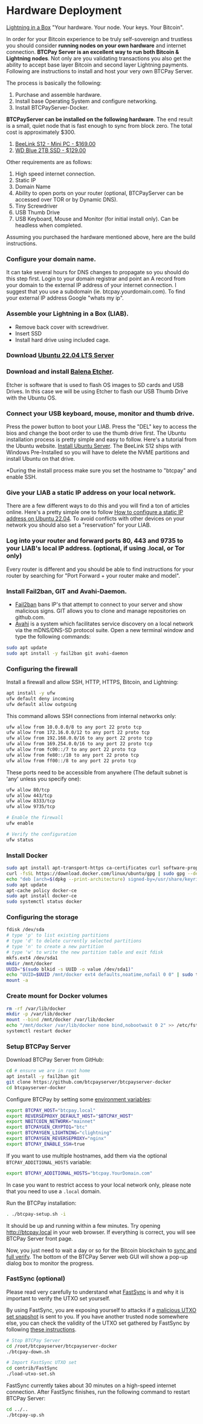 # Hardware Deployment

[Lightning in a Box](https://lightninginabox.co)
"Your hardware. Your node. Your keys. Your Bitcoin".


In order for your Bitcoin experience to be truly self-sovereign and trustless you should consider **running nodes on your own hardware** and internet connection.
**BTCPay Server is an excellent way to run both Bitcoin & Lightning nodes**.
Not only are you validating transactions you also get the ability to accept base layer Bitcoin and second layer Lightning payments.
Following are instructions to install and host your very own BTCPay Server.

The process is basically the following:

1. Purchase and assemble hardware.
2. Install base Operating System and configure networking.
3. Install BTCPayServer-Docker.

**BTCPayServer can be installed on the following hardware**. The end result is a small, quiet node that is fast enough to sync from block zero. The total cost is approximately $300. 

1. [BeeLink S12 - Mini PC - $169.00](https://www.amazon.com/dp/B0C89TQ1YF?ref=nb_sb_ss_w_as-reorder-t1_k0_1_4&amp=&crid=SHKYOXZIRAO0&amp=&sprefix=beel)
3. [WD Blue 2TB SSD - $129.00](https://www.amazon.com/Western-Digital-SA510-Internal-Solid/dp/B0C14TF467/ref=sr_1_3?crid=2WDY52E7ESSEB&dib=eyJ2IjoiMSJ9.MBxkb5ZIvwjKXOzscB0GUvsbhX1rVhilXNFzID6n0xHORsDBPkIxQhIixVuiLY9I16rlFs5COExAAD8761Do-tzuAnZiutbqN-KM9rAL4zCw94kA_ArCJeR_RTDynZbiXf2Phnahw1Gw2dqXVek3p0dpe6_a_fbJrqx4BRaieoYo0zj1mX6YPGaYZAmF2Vf_Quk1TrkARk6s1_wZ0vFUw7EWdjKJ9hmNLxPWMfADML90A1rXk8gSCcRnwV2jdzN7jCfg2_urfJZ3IWOW5X3iwnP7s-vSec88PGmQ3RhS-Rc.sEURveFhiTAHYwZQdwyJX72hpWL5UgD_3tEPet747oE&dib_tag=se&keywords=2tb+ssd+wd+blue&qid=1710685725&s=electronics&sprefix=2tb+ssd+wd+blue%2Celectronics%2C90&sr=1-3)

Other requirements are as follows:

1. High speed internet connection.
2. Static IP
3. Domain Name
4. Ability to open ports on your router (optional, BTCPayServer can be accessed over TOR or by Dynamic DNS). 
5. Tiny Screwdriver
6. USB Thumb Drive
7. USB Keyboard, Mouse and Monitor (for initial install only). Can be headless when completed.

Assuming you purchased the hardware mentioned above, here are the build instructions.

### Configure your domain name.
It can take several hours for DNS changes to propagate so you should do this step first.
Login to your domain registrar and point an A record from your domain to the external IP address of your internet connection.
I suggest that you use a subdomain (ie. btcpay.yourdomain.com).
To find your external IP address Google "whats my ip".

### Assemble your Lightning in a Box (LIAB). 
- Remove back cover with screwdriver.
- Insert SSD
- Install hard drive using included cage.

### Download [Ubuntu 22.04 LTS Server](https://releases.ubuntu.com/jammy/ubuntu-22.04.4-live-server-amd64.iso)

### Download and install [Balena Etcher](https://etcher.balena.io/). 
Etcher is software that is used to flash OS images to SD cards and USB Drives.
In this case we will be using Etcher to flash our USB Thumb Drive with the Ubuntu OS.

### Connect your USB keyboard, mouse, monitor and thumb drive. 
Press the power button to boot your LIAB. Press the "DEL" key to access the bios and change the boot order to use the thumb drive first. 
The Ubuntu installation process is pretty simple and easy to follow. Here's a tutorial from the Ubuntu website. [Install Ubuntu Server](https://ubuntu.com/tutorials/install-ubuntu-server#1-overview). The BeeLink S12 ships with Windows Pre-Installed so you will have to delete the NVME partitions and install Ubuntu on that drive. 

*During the install process make sure you set the hostname to "btcpay" and enable SSH. 

### Give your LIAB a static IP address on your local network. 
There are a few different ways to do this and you will find a ton of articles online. Here's a pretty simple one to follow [How to configure a static IP address on Ubuntu 22.04](https://www.linuxtechi.com/static-ip-address-on-ubuntu-server/). To avoid conflicts with other devices on your network you should also set a "reservation" for your LIAB.

### Log into your router and forward ports 80, 443 and 9735 to your LIAB's local IP address. (optional, if using .local, or Tor only)
Every router is different and you should be able to find instructions for your router by searching for "Port Forward + your router make and model".

### Install Fail2ban, GIT and Avahi-Daemon. 
- [Fail2ban](https://github.com/fail2ban/fail2ban/wiki/How-to-install-fail2ban-packages) bans IP's that attempt to connect to your server and show malicious signs. GIT allows you to clone and manage repositories on github.com.
- [Avahi](https://avahi.org/) is a system which facilitates service discovery on a local network via the mDNS/DNS-SD protocol suite. 
Open a new terminal window and type the following commands:

```bash
sudo apt update
sudo apt install -y fail2ban git avahi-daemon
```

### Configuring the firewall

Install a firewall and allow SSH, HTTP, HTTPS, Bitcoin, and Lightning:

```bash
apt install -y ufw
ufw default deny incoming
ufw default allow outgoing
```

This command allows SSH connections from internal networks only:

```bash
ufw allow from 10.0.0.0/8 to any port 22 proto tcp
ufw allow from 172.16.0.0/12 to any port 22 proto tcp
ufw allow from 192.168.0.0/16 to any port 22 proto tcp
ufw allow from 169.254.0.0/16 to any port 22 proto tcp
ufw allow from fc00::/7 to any port 22 proto tcp
ufw allow from fe80::/10 to any port 22 proto tcp
ufw allow from ff00::/8 to any port 22 proto tcp
```

These ports need to be accessible from anywhere (The default subnet is 'any' unless you specify one):

```bash
ufw allow 80/tcp
ufw allow 443/tcp
ufw allow 8333/tcp
ufw allow 9735/tcp

# Enable the firewall
ufw enable

# Verify the configuration
ufw status
```

### Install Docker
```Bash
sudo apt install apt-transport-https ca-certificates curl software-properties-common
curl -fsSL https://download.docker.com/linux/ubuntu/gpg | sudo gpg --dearmor -o /usr/share/keyrings/docker-archive-keyring.gpg
echo "deb [arch=$(dpkg --print-architecture) signed-by=/usr/share/keyrings/docker-archive-keyring.gpg] https://download.docker.com/linux/ubuntu $(lsb_release -cs) stable" | sudo tee /etc/apt/sources.list.d/docker.list > /dev/null
sudo apt update
apt-cache policy docker-ce
sudo apt install docker-ce
sudo systemctl status docker
```

### Configuring the storage
```bash
fdisk /dev/sda
# type 'p' to list existing partitions
# type 'd' to delete currently selected partitions
# type 'n' to create a new partition
# type 'w' to write the new partition table and exit fdisk
mkfs.ext4 /dev/sda1
mkdir /mnt/docker
UUID="$(sudo blkid -s UUID -o value /dev/sda1)"
echo "UUID=$UUID /mnt/docker ext4 defaults,noatime,nofail 0 0" | sudo tee -a /etc/fstab
mount -a
```

### Create mount for Docker volumes

```bash
rm -rf /var/lib/docker
mkdir -p /var/lib/docker
mount --bind /mnt/docker /var/lib/docker
echo "/mnt/docker /var/lib/docker none bind,nobootwait 0 2" >> /etc/fstab
systemctl restart docker
```

### Setup BTCPay Server

Download BTCPay Server from GitHub:

```bash
cd # ensure we are in root home
apt install -y fail2ban git
git clone https://github.com/btcpayserver/btcpayserver-docker
cd btcpayserver-docker
```

Configure BTCPay by setting some [environment variables](https://github.com/btcpayserver/btcpayserver-docker#environment-variables):

```bash
export BTCPAY_HOST="btcpay.local"
export REVERSEPROXY_DEFAULT_HOST="$BTCPAY_HOST"
export NBITCOIN_NETWORK="mainnet"
export BTCPAYGEN_CRYPTO1="btc"
export BTCPAYGEN_LIGHTNING="clightning"
export BTCPAYGEN_REVERSEPROXY="nginx"
export BTCPAY_ENABLE_SSH=true
```

If you want to use multiple hostnames, add them via the optional `BTCPAY_ADDITIONAL_HOSTS` variable:

```bash
export BTCPAY_ADDITIONAL_HOSTS="btcpay.YourDomain.com"
```

In case you want to restrict access to your local network only, please note that you need to use a `.local` domain.

Run the BTCPay installation:

```bash
. ./btcpay-setup.sh -i
```

It should be up and running within a few minutes. Try opening http://btcpay.local in your web browser. If everything is correct, you will see BTCPay Server front page.

Now, you just need to wait a day or so for the Bitcoin blockchain to [sync and full verify](../FAQ/Synchronization.md). The bottom of the BTCPay Server web GUI will show a pop-up dialog box to monitor the progress.

### FastSync (optional)

Please read very carefully to understand what [FastSync](/Docker/fastsync.md) is and why it is important to verify the UTXO set yourself.

By using FastSync, you are exposing yourself to attacks if a [malicious UTXO set snapshot](https://github.com/btcpayserver/btcpayserver-docker/blob/master/contrib/FastSync/README.md#what-are-the-downsides-of-fast-sync) is sent to you.
If you have another trusted node somewhere else, you can check the validity of the UTXO set gathered by FastSync by following [these instructions](https://github.com/btcpayserver/btcpayserver-docker/blob/master/contrib/FastSync/README.md#dont-trust-verify).

```bash
# Stop BTCPay Server
cd /root/btcpayserver/btcpayserver-docker
./btcpay-down.sh

# Import FastSync UTXO set
cd contrib/FastSync
./load-utxo-set.sh
```

FastSync currently takes about 30 minutes on a high-speed internet connection.
After FastSync finishes, run the following command to restart BTCPay Server:

```bash
cd ../..
./btcpay-up.sh
```

